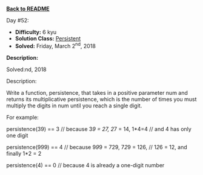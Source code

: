 ﻿<a href=https://github.com/hlais/Kata---a---Day><b>Back to README</b><a>

Day #52: 

* <b>Difficulty:</b> 6 kyu
* <b>Solution Class:</b> [Persistent](Persistent%20Bugger.cs)
* <b>Solved:</b>  Friday, March 2<sup>nd</sup>, 2018

<b>Description:</b>

Solved:nd, 2018

Description:

Write a function, persistence, that takes in a positive parameter num and returns its multiplicative persistence, which is the number of times you must multiply the digits in num until you reach a single digit.

For example:

 persistence(39) == 3 // because 3*9 = 27, 2*7 = 14, 1*4=4
                      // and 4 has only one digit

 persistence(999) == 4 // because 9*9*9 = 729, 7*2*9 = 126,
                       // 1*2*6 = 12, and finally 1*2 = 2

 persistence(4) == 0 // because 4 is already a one-digit number
